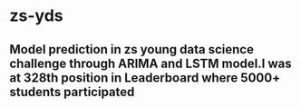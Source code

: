 # zs-yds
## Model prediction in zs young data science challenge through ARIMA and LSTM model.I was at 328th position in Leaderboard where 5000+ students participated
